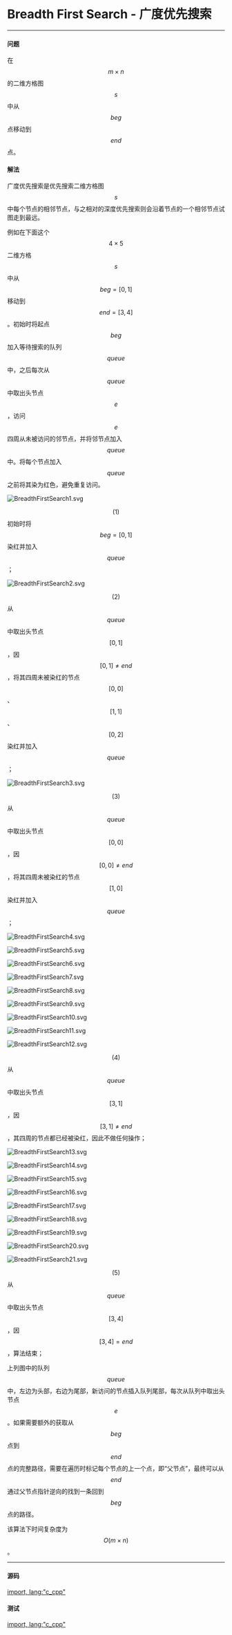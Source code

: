 # Breadth First Search - 广度优先搜索

--------

#### 问题

在$$ m \times n $$的二维方格图$$ s $$中从$$ beg $$点移动到$$ end $$点。

#### 解法

广度优先搜索是优先搜索二维方格图$$ s $$中每个节点的相邻节点，与之相对的深度优先搜索则会沿着节点的一个相邻节点试图走到最远。

例如在下面这个$$ 4 \times 5 $$二维方格$$ s $$中从$$ beg = [0,1] $$移动到$$ end = [3,4] $$。初始时将起点$$ beg $$加入等待搜索的队列$$ queue $$中，之后每次从$$ queue $$中取出头节点$$ e $$，访问$$ e $$四周从未被访问的邻节点，并将邻节点加入$$ queue $$中。将每个节点加入$$ queue $$之前将其染为红色，避免重复访问。

![BreadthFirstSearch1.svg](../res/BreadthFirstSearch1.svg)

$$ (1) $$初始时将$$ beg = [0,1] $$染红并加入$$ queue $$；

![BreadthFirstSearch2.svg](../res/BreadthFirstSearch2.svg)

$$ (2) $$从$$ queue $$中取出头节点$$ [0,1] $$，因$$ [0,1] \neq end $$，将其四周未被染红的节点$$ [0,0] $$、$$ [1,1] $$、$$ [0,2] $$染红并加入$$ queue $$；

![BreadthFirstSearch3.svg](../res/BreadthFirstSearch3.svg)

$$ (3) $$从$$ queue $$中取出头节点$$ [0,0] $$，因$$ [0,0] \neq end $$，将其四周未被染红的节点$$ [1,0] $$染红并加入$$ queue $$；

![BreadthFirstSearch4.svg](../res/BreadthFirstSearch4.svg)

![BreadthFirstSearch5.svg](../res/BreadthFirstSearch5.svg)

![BreadthFirstSearch6.svg](../res/BreadthFirstSearch6.svg)

![BreadthFirstSearch7.svg](../res/BreadthFirstSearch7.svg)

![BreadthFirstSearch8.svg](../res/BreadthFirstSearch8.svg)

![BreadthFirstSearch9.svg](../res/BreadthFirstSearch9.svg)

![BreadthFirstSearch10.svg](../res/BreadthFirstSearch10.svg)

![BreadthFirstSearch11.svg](../res/BreadthFirstSearch11.svg)

![BreadthFirstSearch12.svg](../res/BreadthFirstSearch12.svg)

$$ (4) $$从$$ queue $$中取出头节点$$ [3,1] $$，因$$ [3,1] \neq end $$，其四周的节点都已经被染红，因此不做任何操作；

![BreadthFirstSearch13.svg](../res/BreadthFirstSearch13.svg)

![BreadthFirstSearch14.svg](../res/BreadthFirstSearch14.svg)

![BreadthFirstSearch15.svg](../res/BreadthFirstSearch15.svg)

![BreadthFirstSearch16.svg](../res/BreadthFirstSearch16.svg)

![BreadthFirstSearch17.svg](../res/BreadthFirstSearch17.svg)

![BreadthFirstSearch18.svg](../res/BreadthFirstSearch18.svg)

![BreadthFirstSearch19.svg](../res/BreadthFirstSearch19.svg)

![BreadthFirstSearch20.svg](../res/BreadthFirstSearch20.svg)

![BreadthFirstSearch21.svg](../res/BreadthFirstSearch21.svg)

$$ (5) $$从$$ queue $$中取出头节点$$ [3,4] $$，因$$ [3,4] = end $$，算法结束；

上列图中的队列$$ queue $$中，左边为头部，右边为尾部，新访问的节点插入队列尾部，每次从队列中取出头节点$$ e $$。如果需要额外的获取从$$ beg $$点到$$ end $$点的完整路径，需要在遍历时标记每个节点的上一个点，即“父节点”，最终可以从$$ end $$通过父节点指针逆向的找到一条回到$$ beg $$点的路径。

该算法下时间复杂度为$$ O(m \times n) $$。

--------

#### 源码

[import, lang:"c_cpp"](../../../src/Search/BreadthFirstSearch.hpp)

#### 测试

[import, lang:"c_cpp"](../../../src/Search/BreadthFirstSearch.cpp)
